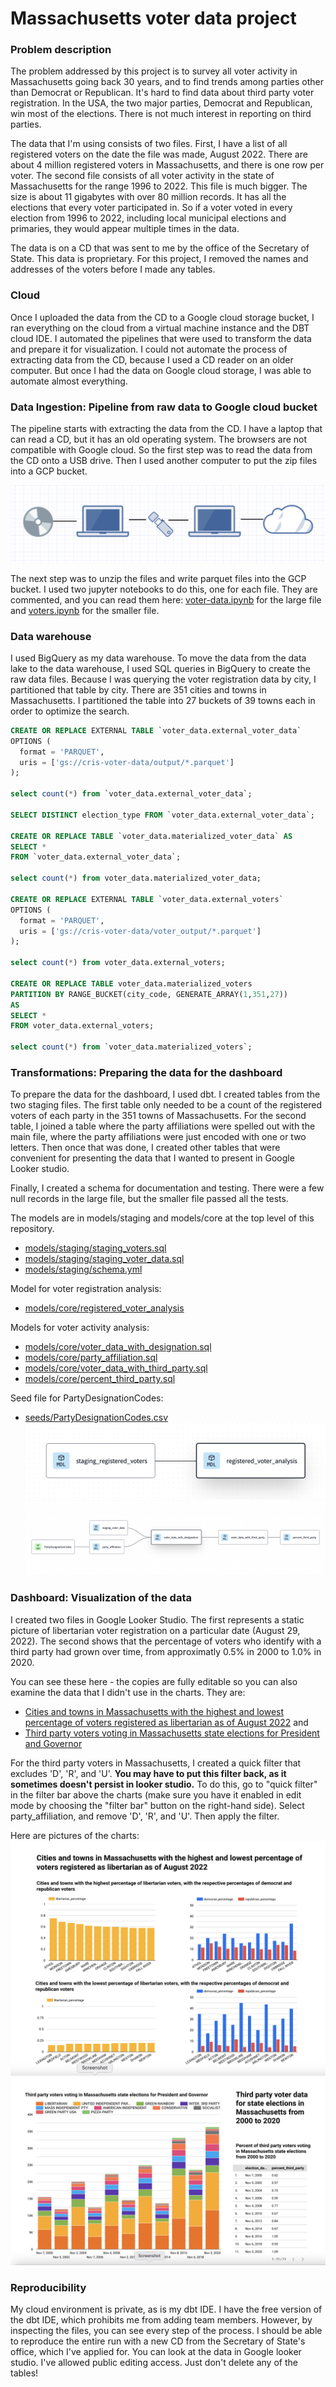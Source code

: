 # Massachusetts voter data project

### Problem description

The problem addressed by this project is to survey all voter activity in Massachusetts going back 30 years, and to find trends among parties other than Democrat or Republican. It's hard to find data about third party voter registration. In the USA, the two major parties, Democrat and Republican, win most of the elections. There is not much interest in reporting on third parties.

The data that I'm using consists of two files. First, I have a list of all registered voters on the date the file was made, August 2022. There are about 4 million registered voters in Massachusetts, and there is one row per voter. The second file consists of all voter activity in the state of Massachusetts for the range 1996 to 2022. This file is much bigger. The size is about 11 gigabytes with over 80 million records. It has all the elections that every voter participated in. So if a voter voted in every election from 1996 to 2022, including local municipal elections and primaries, they would appear multiple times in the data.

The data is on a CD that was sent to me by the office of the Secretary of State. This data is proprietary. For this project, I removed the names and addresses of the voters before I made any tables.

### Cloud

Once I uploaded the data from the CD to a Google cloud storage bucket, I ran everything on the cloud from a virtual machine instance and the DBT cloud IDE. I automated the pipelines that were used to transform the data and prepare it for visualization. I could not automate the process of extracting data from the CD, because I used a CD reader on an older computer. But once I had the data on Google cloud storage, I was able to automate almost everything.

### Data Ingestion: Pipeline from raw data to Google cloud bucket

The pipeline starts with extracting the data from the CD. I have a laptop that can read a CD, but it has an old operating system. The browsers are not compatible with Google cloud. So the first step was to read the data from the CD onto a USB drive. Then I used another computer to put the zip files into a GCP bucket.

![CD to cloud pipeline image](https://github.com/cmcrawford2/voter-data/blob/main/assets/CD_to_cloud.png)

The next step was to unzip the files and write parquet files into the GCP bucket. I used two jupyter notebooks to do this, one for each file. They are commented, and you can read them here: [voter-data.ipynb](https://github.com/cmcrawford2/voter-data/blob/main/voter-data.ipynb) for the large file and [voters.ipynb](https://github.com/cmcrawford2/voter-data/blob/main/voters.ipynb) for the smaller file.

### Data warehouse

I used BigQuery as my data warehouse. To move the data from the data lake to the data warehouse, I used SQL queries in BigQuery to create the raw data files. Because I was querying the voter registration data by city, I partitioned that table by city. There are 351 cities and towns in Massachusetts. I partitioned the table into 27 buckets of 39 towns each in order to optimize the search.

```sql
CREATE OR REPLACE EXTERNAL TABLE `voter_data.external_voter_data`
OPTIONS (
  format = 'PARQUET',
  uris = ['gs://cris-voter-data/output/*.parquet']
);

select count(*) from `voter_data.external_voter_data`;

SELECT DISTINCT election_type FROM `voter_data.external_voter_data`;

CREATE OR REPLACE TABLE `voter_data.materialized_voter_data` AS
SELECT *
FROM `voter_data.external_voter_data`;

select count(*) from voter_data.materialized_voter_data;

CREATE OR REPLACE EXTERNAL TABLE `voter_data.external_voters`
OPTIONS (
  format = 'PARQUET',
  uris = ['gs://cris-voter-data/voter_output/*.parquet']
);

select count(*) from voter_data.external_voters;

CREATE OR REPLACE TABLE voter_data.materialized_voters
PARTITION BY RANGE_BUCKET(city_code, GENERATE_ARRAY(1,351,27))
AS
SELECT *
FROM voter_data.external_voters;

select count(*) from `voter_data.materialized_voters`;
```

### Transformations: Preparing the data for the dashboard

To prepare the data for the dashboard, I used dbt. I created tables from the two staging files. The first table only needed to be a count of the registered voters of each party in the 351 towns of Massachusetts. For the second table, I joined a table where the party affiliations were spelled out with the main file, where the party affiliations were just encoded with one or two letters. Then once that was done, I created other tables that were convenient for presenting the data that I wanted to present in Google Looker studio.

Finally, I created a schema for documentation and testing. There were a few null records in the large file, but the smaller file passed all the tests.

The models are in models/staging and models/core at the top level of this repository.

- [models/staging/staging_voters.sql](https://github.com/cmcrawford2/voter-data/blob/main/models/staging/staging_voters.sql)
- [models/staging/staging_voter_data.sql](https://github.com/cmcrawford2/voter-data/blob/main/models/staging/staging_voter_data.sql)
- [models/staging/schema.yml](https://github.com/cmcrawford2/voter-data/blob/main/models/staging/schema.yml)

Model for voter registration analysis:

- [models/core/registered_voter_analysis](https://github.com/cmcrawford2/voter-data/blob/main/models/core/registered_voter_analysis.sql)

Models for voter activity analysis:

- [models/core/voter_data_with_designation.sql](https://github.com/cmcrawford2/voter-data/blob/main/models/core/voter_data_with_designation.sql)
- [models/core/party_affiliation.sql](https://github.com/cmcrawford2/voter-data/blob/main/models/core/party_affiliation.sql)
- [models/core/voter_data_with_third_party.sql](https://github.com/cmcrawford2/voter-data/blob/main/models/core/voter_data_with_third_party.sql)
- [models/core/percent_third_party.sql](https://github.com/cmcrawford2/voter-data/blob/main/models/core/percent_third_party.sql)

Seed file for PartyDesignationCodes:

- [seeds/PartyDesignationCodes.csv](https://github.com/cmcrawford2/voter-data/blob/main/seeds/PartyDesignationCodes.csv)
![Lineage of voter registration data](https://github.com/cmcrawford2/voter-data/blob/main/assets/voter_lineage.png)
![Lineage of voter election data](https://github.com/cmcrawford2/voter-data/blob/main/assets/dbt_lineage.png)

### Dashboard: Visualization of the data

I created two files in Google Looker Studio. The first represents a static picture of libertarian voter registration on a particular date (August 29, 2022). The second shows that the percentage of voters who identify with a third party had grown over time, from approximatly 0.5% in 2000 to 1.0% in 2020.

You can see these here - the copies are fully editable so you can also examine the data that I didn't use in the charts. They are: 

- [Cities and towns in Massachusetts with the highest and lowest percentage of voters registered as libertarian as of August 2022](https://lookerstudio.google.com/u/0/reporting/5a51805c-6f4b-4790-8cc7-812f6f8466d5/page/oE4uD/edit) and 
- [Third party voters voting in Massachusetts state elections for President and Governor](https://lookerstudio.google.com/u/0/reporting/9d9c2220-430f-429c-b120-46a187b22ab0/page/2RzuD/edit)

For the third party voters in Massachusetts, I created a quick filter that excludes 'D', 'R', and 'U'. **You may have to put this filter back, as it sometimes doesn't persist in looker studio.** To do this, go to "quick filter" in the filter bar above the charts (make sure you have it enabled in edit mode by choosing the "filter bar" button on the right-hand side). Select party_affiliation, and remove 'D', 'R', and 'U'. Then apply the filter.

Here are pictures of the charts:
![Bar charts of registered libertarians](https://github.com/cmcrawford2/voter-data/blob/main/assets/registered_libertarians.png)
![Bar chart of third party voters](https://github.com/cmcrawford2/voter-data/blob/main/assets/third_party_voters.png)

### Reproducibility

My cloud environment is private, as is my dbt IDE. I have the free version of the dbt IDE, which prohibits me from adding team members. However, by inspecting the files, you can see every step of the process. I should be able to reproduce the entire run with a new CD from the Secretary of State's office, which I've applied for. You can look at the data in Google looker studio. I've allowed public editing access. Just don't delete any of the tables!
